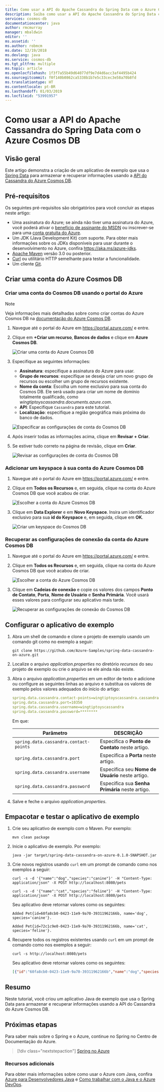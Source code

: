 ```yaml
---
title: Como usar a API do Apache Cassandra do Spring Data com o Azure Cosmos DB
description: Saiba como usar a API do Apache Cassandra do Spring Data com o Azure Cosmos DB.
services: cosmos-db
documentationcenter: java
author: rmcmurray
manager: mbaldwin
editor: ''
ms.assetid: ''
ms.author: robmcm
ms.date: 12/19/2018
ms.devlang: java
ms.service: cosmos-db
ms.tgt_pltfrm: multiple
ms.topic: article
ms.openlocfilehash: 1f3f7a55b49d64077df9e7d4d6acc3af4495b424
ms.sourcegitcommit: f0f140b0862ca5338b1b7e5c33cec3e58a70b8fd
ms.translationtype: HT
ms.contentlocale: pt-BR
ms.lasthandoff: 01/03/2019
ms.locfileid: "53991957"
---
```

# <a name="how-to-use-spring-data-apache-cassandra-api-with-azure-cosmos-db"></a>Como usar a API do Apache Cassandra do Spring Data com o Azure Cosmos DB

## <a name="overview"></a>Visão geral

Este artigo demonstra a criação de um aplicativo de exemplo que usa o [Spring Data] para armazenar e recuperar informações usando a [API do Cassandra do Azure Cosmos DB](/azure/cosmos-db/cassandra-introduction).

## <a name="prerequisites"></a>Pré-requisitos

Os seguintes pré-requisitos são obrigatórios para você concluir as etapas neste artigo:

* Uma assinatura do Azure; se ainda não tiver uma assinatura do Azure, você poderá ativar o [benefício de assinante do MSDN] ou inscrever-se para uma [conta gratuita do Azure].
* Um JDK (Java Development Kit) com suporte. Para obter mais informações sobre os JDKs disponíveis para usar durante o desenvolvimento no Azure, confira <https://aka.ms/azure-jdks>.
* [Apache Maven](http://maven.apache.org/) versão 3.0 ou posterior.
* [Curl](https://curl.haxx.se/) ou utilitário HTTP semelhante para testar a funcionalidade.
* Um cliente [Git](https://git-scm.com/downloads).

## <a name="create-an-azure-cosmos-db-account"></a>Criar uma conta do Azure Cosmos DB

### <a name="create-a-cosmos-db-account-using-the-azure-portal"></a>Criar uma conta do Cosmos DB usando o portal do Azure

> [!NOTE]
> 
> Veja informações mais detalhadas sobre como criar contas do Azure Cosmos DB na [documentação do Azure Cosmos DB](/azure/cosmos-db/).

1. Navegue até o portal do Azure em <https://portal.azure.com/> e entre.

1. Clique em **+Criar um recurso**, **Bancos de dados** e clique em **Azure Cosmos DB**.

   ![Criar uma conta do Azure Cosmos DB][COSMOSDB01]

1. Especifique as seguintes informações:

   - **Assinatura**: especifique a assinatura do Azure para usar.
   - **Grupo de recursos**: especifique se deseja criar um novo grupo de recursos ou escolher um grupo de recursos existente.
   - **Nome da conta**: Escolha um nome exclusivo para sua conta do Cosmos DB. Ele será usado para criar um nome de domínio totalmente qualificado, como *wingtiptoyscassandra.documents.azure.com*.
   - **API**: Especifique `Cassandra` para este tutorial.
   - **Localização**: especifique a região geográfica mais próxima do banco de dados.

   ![Especificar as configurações de conta do Cosmos DB][COSMOSDB02]
   
1. Após inserir todas as informações acima, clique em **Revisar + Criar**.

1. Se estiver tudo correto na página de revisão, clique em **Criar**.

   ![Revisar as configurações de conta do Cosmos DB][COSMOSDB03]

### <a name="add-a-keyspace-to-your-azure-cosmos-db-account"></a>Adicionar um keyspace à sua conta do Azure Cosmos DB

1. Navegue até o portal do Azure em <https://portal.azure.com/> e entre.

1. Clique em **Todos os Recursos** e, em seguida, clique na conta do Azure Cosmos DB que você acabou de criar.

   ![Escolher a conta do Azure Cosmos DB][COSMOSDB04]

1. Clique em **Data Explorer** e em **Novo Keyspace**. Insira um identificador exclusivo para sua **id do Keyspace** e, em seguida, clique em **OK**.

   ![Criar um keyspace do Cosmos DB][COSMOSDB05]

### <a name="retrieve-the-connection-settings-for-your-azure-cosmos-db-account"></a>Recuperar as configurações de conexão da conta do Azure Cosmos DB

1. Navegue até o portal do Azure em <https://portal.azure.com/> e entre.

1. Clique em **Todos os Recursos** e, em seguida, clique na conta do Azure Cosmos DB que você acabou de criar.

   ![Escolher a conta do Azure Cosmos DB][COSMOSDB04]

1. Clique em **Cadeias de conexão** e copie os valores dos campos **Ponto de Contato**, **Porta**, **Nome de Usuário** e **Senha Primária**. Você usará esses valores para configurar seu aplicativo mais tarde.

   ![Recuperar as configurações de conexão do Cosmos DB][COSMOSDB05]

## <a name="configure-the-sample-application"></a>Configurar o aplicativo de exemplo

1. Abra um shell de comando e clone o projeto de exemplo usando um comando git como no exemplo a seguir:

   ```shell
   git clone https://github.com/Azure-Samples/spring-data-cassandra-on-azure.git
   ```

1. Localize o arquivo *application.properties* no diretório *recursos* do seu projeto de exemplo ou crie o arquivo se ele ainda não existe.

1. Abra o arquivo *application.properties* em um editor de texto e adicione ou configure as seguintes linhas ao arquivo e substitua os valores de exemplo pelos valores adequados do início do artigo:

   ```yaml
   spring.data.cassandra.contact-points=wingtiptoyscassandra.cassandra.cosmosdb.azure.com
   spring.data.cassandra.port=10350
   spring.data.cassandra.username=wingtiptoyscassandra
   spring.data.cassandra.password=********
   ```
   Em que:

   | Parâmetro | DESCRIÇÃO |
   |---|---|
   | `spring.data.cassandra.contact-points` | Especifica o **Ponto de Contato** neste artigo. |
   | `spring.data.cassandra.port` | Especifica a **Porta** neste artigo. |
   | `spring.data.cassandra.username` | Especifica seu **Nome de Usuário** neste artigo. |
   | `spring.data.cassandra.password` | Especifica sua **Senha Primária** neste artigo. |

1. Salve e feche o arquivo *application.properties*.

## <a name="package-and-test-the-sample-application"></a>Empacotar e testar o aplicativo de exemplo 

1. Crie seu aplicativo de exemplo com o Maven. Por exemplo:

   ```shell
   mvn clean package
   ```

1. Inicie o aplicativo de exemplo. Por exemplo:

   ```shell
   java -jar target/spring-data-cassandra-on-azure-0.1.0-SNAPSHOT.jar
   ```

1. Crie novos registros usando `curl` em um prompt de comando como nos exemplos a seguir:

   ```shell
   curl -s -d '{"name":"dog","species":"canine"}' -H "Content-Type: application/json" -X POST http://localhost:8080/pets

   curl -s -d '{"name":"cat","species":"feline"}' -H "Content-Type: application/json" -X POST http://localhost:8080/pets
   ```

   Seu aplicativo deve retornar valores como os seguintes:

   ```shell
   Added Pet{id=60fa8cb0-0423-11e9-9a70-39311962166b, name='dog', species='canine'}.

   Added Pet{id=72c1c9e0-0423-11e9-9a70-39311962166b, name='cat', species='feline'}.
   ```

1. Recupere todos os registros existentes usando `curl` em um prompt de comando como nos exemplos a seguir:

   ```shell
   curl -s http://localhost:8080/pets
   ```
    
   Seu aplicativo deve retornar valores como os seguintes:

   ```json
   [{"id":"60fa8cb0-0423-11e9-9a70-39311962166b","name":"dog","species":"canine"},{"id":"72c1c9e0-0423-11e9-9a70-39311962166b","name":"cat","species":"feline"}]
   ```

## <a name="summary"></a>Resumo

Neste tutorial, você criou um aplicativo Java de exemplo que usa o Spring Data para armazenar e recuperar informações usando a API do Cassandra do Azure Cosmos DB.

## <a name="next-steps"></a>Próximas etapas

Para saber mais sobre o Spring e o Azure, continue no Spring no Centro de Documentação do Azure.

> [!div class="nextstepaction"]
> [Spring no Azure](/java/azure/spring-framework)

### <a name="additional-resources"></a>Recursos adicionais

Para obter mais informações sobre como usar o Azure com Java, confira [Azure para Desenvolvedores Java] e [Como trabalhar com o Java e o Azure DevOps].

<!-- URL List -->

[Azure para desenvolvedores Java]: /java/azure/
[conta gratuita do Azure]: https://azure.microsoft.com/pricing/free-trial/
[Como trabalhar com o Java e o Azure DevOps]: /azure/devops/
[benefício de assinante do MSDN]: https://azure.microsoft.com/pricing/member-offers/msdn-benefits-details/
[Spring Boot]: http://projects.spring.io/spring-boot/
[Spring Data]: https://spring.io/projects/spring-data
[Spring Initializr]: https://start.spring.io/
[Spring Framework]: https://spring.io/

<!-- IMG List -->

[COSMOSDB01]: media/configure-spring-data-apache-cassandra-with-cosmos-db/create-cosmos-db-01.png
[COSMOSDB02]: media/configure-spring-data-apache-cassandra-with-cosmos-db/create-cosmos-db-02.png
[COSMOSDB03]: media/configure-spring-data-apache-cassandra-with-cosmos-db/create-cosmos-db-03.png
[COSMOSDB04]: media/configure-spring-data-apache-cassandra-with-cosmos-db/create-cosmos-db-04.png
[COSMOSDB05]: media/configure-spring-data-apache-cassandra-with-cosmos-db/create-cosmos-db-05.png
